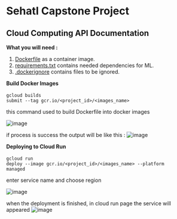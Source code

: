 # SehatI Capstone Project
## Cloud Computing API Documentation

**What you will need :**
1. [Dockerfile](https://github.com/faishalarr/Product-Capstone-Bangkit-2022/blob/master/Dockerfile) as a container image.
2. [requirements.txt](https://github.com/faishalarr/Product-Capstone-Bangkit-2022/blob/master/requirements.txt) contains needed dependencies for ML.
3. [.dockerignore](https://github.com/faishalarr/Product-Capstone-Bangkit-2022/blob/master/.dockerignore) contains files to be ignored.


**Build Docker Images**
<br>
<br>
<code>gcloud builds submit --tag gcr.io/<project_id>/<images_name></code>

this command used to build Dockerfile into docker images

![image](https://user-images.githubusercontent.com/99339256/173182007-1bca3a08-f49b-46a0-ac03-a8e0b8066197.png)

if process is success the output will be like this :
  ![image](https://user-images.githubusercontent.com/99339256/173182053-a5d422a7-a1ba-4abe-ad00-7f16c523016b.png)

  
**Deploying to Cloud Run**
  <br>
  <br>
  <code>gcloud run deploy --image gcr.io/<project_id>/<images_name> --platform managed</code>
    
enter service name and choose region 
    
 ![image](https://media.discordapp.net/attachments/946372508800667689/985113892143398992/unknown.png?width=846&height=662)
    
 when the deployment is finished, in cloud run page the service will appeared
   ![image](https://user-images.githubusercontent.com/99339256/173182365-6b5f54ea-1542-4164-a6b7-4e59dd1a7f39.png)

